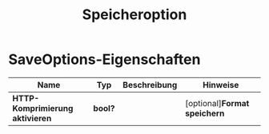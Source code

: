 ﻿---
title: Speicheroption
second_title: Aspose.Cells Cloud Documen
linktitle: Speicheroption
type: docs
url: /de/save-options/
keywords: Workbook save options
description: Aspose.Cells Cloud REST API unterstützt die Konvertierung von Excel-Dateien in verschiedene Dateiformate. SDK unterstützt verschiedene Entwicklungssprachen. Dazu gehören Android, C#, Go, Java, NodeJS, Perl, PHP, Python, Ruby und Swift
weight: 79
kwords: Excel, Office Cloud, REST API, Tabellenkalkulation, PDF, CSV, Json, Markdown, Speicheroptionen
---
# SaveOptions-Eigenschaften

Name | Typ | Beschreibung | Hinweise
------------ | ------------- | ------------- | -------------
**HTTP-Komprimierung aktivieren** | **bool?** | | [optional]**Format speichern** | **Schnur** | | [optional]**ClearData** | **bool?** | Leeren Sie die Arbeitsmappe nach dem Speichern der Datei. | [optional]**CachedFileFolder** | **Schnur** | Der zwischengespeicherte Dateiordner wird zum Speichern einiger großer Datenmengen verwendet. | [optional]**ValidateMergedAreas** | **bool?** | Gibt an, ob zusammengeführte Bereiche vor dem Speichern der Datei validiert werden sollen. Der Standardwert ist „false“. | [optional]**ChartCache aktualisieren** | **bool?** | | [optional]**Verzeichnis erstellen** | **bool?** | Wenn „true“ und das Verzeichnis nicht existiert, wird das Verzeichnis vor dem Speichern der Datei automatisch erstellt. | [optional]**SortNames** | **bool?** | | [optional]